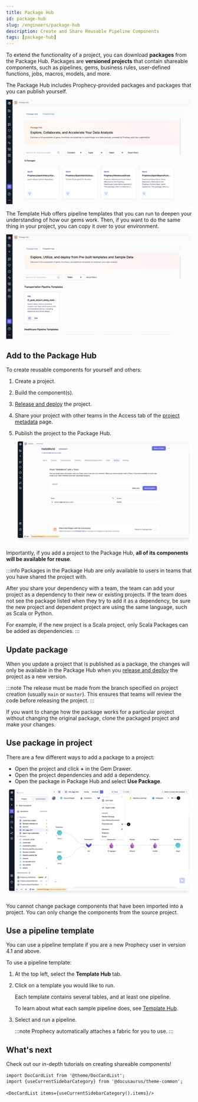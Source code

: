 ```yaml
---
title: Package Hub
id: package-hub
slug: /engineers/package-hub
description: Create and Share Reusable Pipeline Components
tags: [package-hub]
---
```


To extend the functionality of a project, you can download **packages** from the Package Hub. Packages are **versioned projects** that contain shareable components, such as pipelines, gems, business rules, user-defined functions, jobs, macros, models, and more.

The Package Hub includes Prophecy-provided packages and packages that you can publish yourself.

![Package Hub landing page](img/package-hub.png)

The Template Hub offers pipeline templates that you can run to deepen your understanding of how our gems work. Then, if you want to do the same thing in your project, you can copy it over to your environment.

![Template Hub landing page](img/template-hub.png)

## Add to the Package Hub

To create reusable components for yourself and others:

1. Create a project.

1. Build the component(s).

1. [Release and deploy](/engineers/deployment) the project.

1. Share your project with other teams in the Access tab of the [project metadata](docs/getting-started/concepts/project.md) page.

1. Publish the project to the Package Hub.

   ![Publish to Package Hub](img/package-hub-publish.png)

Importantly, if you add a project to the Package Hub, **all of its components will be available for reuse**.

:::info
Packages in the Package Hub are only available to users in teams that you have shared the project with.

After you share your dependency with a team, the team can add your project as a dependency to their new or existing projects. If the team does not see the package listed when they try to add it as a dependency, be sure the new project and dependent project are using the same language, such as Scala or Python.

For example, if the new project is a Scala project, only Scala Packages can be added as dependencies.
:::

## Update package

When you update a project that is published as a package, the changes will only be available in the Package Hub when you [release and deploy](/engineers/deployment) the project as a new version.

:::note
The release must be made from the branch specified on project creation (usually `main` or `master`). This ensures that teams will review the code before releasing the project.
:::

If you want to change how the package works for a particular project without changing the original package, clone the packaged project and make your changes.

## Use package in project

There are a few different ways to add a package to a project:

- Open the project and click **+** in the Gem Drawer.
- Open the project dependencies and add a dependency.
- Open the package in Package Hub and select **Use Package**.

![Import from Package Hub](img/package-hub-import.png)

You cannot change package components that have been imported into a project. You can only change the components from the source project.

## Use a pipeline template

You can use a pipeline template if you are a new Prophecy user in version 4.1 and above.

To use a pipeline template:

1. At the top left, select the **Template Hub** tab.

1. Click on a template you would like to run.

   Each template contains several tables, and at least one pipeline.

   To learn about what each sample pipeline does, see [Template Hub](/analysts/template-hub).

1. Select and run a pipeline.

   :::note
   Prophecy automatically attaches a fabric for you to use.
   :::

## What's next

Check out our in-depth tutorials on creating shareable components!

```mdx-code-block
import DocCardList from '@theme/DocCardList';
import {useCurrentSidebarCategory} from '@docusaurus/theme-common';

<DocCardList items={useCurrentSidebarCategory().items}/>
```
